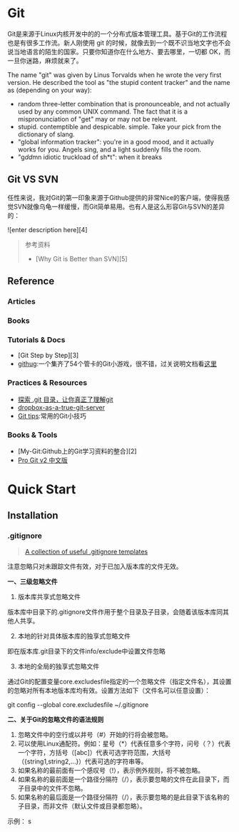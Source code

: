 

# Git

Git是来源于Linux内核开发中的的一个分布式版本管理工具。基于Git的工作流程也是有很多工作流。新人刚使用 git 的时候，就像去到一个既不识当地文字也不会说当地语言的陌生的国家。只要你知道你在什么地方、要去哪里，一切都 OK，而一旦你迷路，麻烦就来了。

The name "git" was given by Linus Torvalds when he wrote the very
first version. He described the tool as "the stupid content tracker"
and the name as (depending on your way):

- random three-letter combination that is pronounceable, and not
actually used by any common UNIX command. The fact that it is a
mispronunciation of "get" may or may not be relevant.
- stupid. contemptible and despicable. simple. Take your pick from the
dictionary of slang.
- "global information tracker": you're in a good mood, and it actually
works for you. Angels sing, and a light suddenly fills the room.
- "g*dd*mn idiotic truckload of sh*t": when it breaks

## Git VS SVN

任性来说，我对Git的第一印象来源于Github提供的非常Nice的客户端，使得我感觉SVN就像乌龟一样缓慢，而Git简单易用。也有人是这么形容Git与SVN的差异的：

![enter description here][4]

> 参考资料
> 
> - [Why Git is Better than SVN][5]

## Reference

### Articles

### Books


### Tutorials & Docs

- [Git Step by Step][3]
- [githug](https://github.com/Gazler/githug):一个集齐了54个管卡的Git小游戏，很不错，过关说明文档看[这里](https://codingstyle.cn/topics/51)

### Practices & Resources

- [探索 .git 目录，让你真正了理解git](http://blog.jobbole.com/98634/?f=tt&hmsr=toutiao.io&utm_medium=toutiao.io&utm_source=toutiao.io)
- [dropbox-as-a-true-git-server](http://www.anishathalye.com/2016/04/25/dropbox-as-a-true-git-server/)
- [Git tips](https://github.com/git-tips/tips):常用的Git小技巧
### Books & Tools

- [My-Git:Github上的Git学习资料的整合][2]
- [Pro Git v2 中文版](https://git-scm.com/book/zh/v2)

# Quick Start

## Installation

### .gitignore

> [A collection of useful .gitignore templates](https://github.com/github/gitignore)

注意忽略只对未跟踪文件有效，对于已加入版本库的文件无效。

**一、三级忽略文件**

1. 版本库共享式忽略文件

版本库中目录下的.gitignore文件作用于整个目录及子目录，会随着该版本库同其他人共享。

2. 本地的针对具体版本库的独享式忽略文件

即在版本库.git目录下的文件info/exclude中设置文件忽略

3. 本地的全局的独享式忽略文件

通过Git的配置变量core.excludesfile指定的一个忽略文件（指定文件名），其设置的忽略对所有本地版本库均有效。设置方法如下（文件名可以任意设置）：

git config --global core.excludesfile ~/.gitignore

**二、关于Git的忽略文件的语法规则**

1. 忽略文件中的空行或以井号（#）开始的行将会被忽略。
2. 可以使用Linux通配符。例如：星号（*）代表任意多个字符，问号（？）代表一个字符，方括号（[abc]）代表可选字符范围，大括号（{string1,string2,...}）代表可选的字符串等。
3. 如果名称的最前面有一个感叹号（!），表示例外规则，将不被忽略。
4. 如果名称的最前面是一个路径分隔符（/），表示要忽略的文件在此目录下，而子目录中的文件不忽略。
5. 如果名称的最后面是一个路径分隔符（/），表示要忽略的是此目录下该名称的子目录，而非文件（默认文件或目录都忽略）。

示例：
s